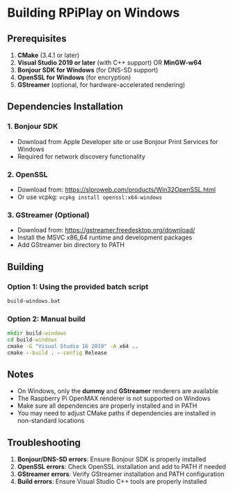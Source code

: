 # Building RPiPlay on Windows

## Prerequisites

1. **CMake** (3.4.1 or later)
2. **Visual Studio 2019 or later** (with C++ support) OR **MinGW-w64**
3. **Bonjour SDK for Windows** (for DNS-SD support)
4. **OpenSSL for Windows** (for encryption)
5. **GStreamer** (optional, for hardware-accelerated rendering)

## Dependencies Installation

### 1. Bonjour SDK
- Download from Apple Developer site or use Bonjour Print Services for Windows
- Required for network discovery functionality

### 2. OpenSSL
- Download from: https://slproweb.com/products/Win32OpenSSL.html
- Or use vcpkg: `vcpkg install openssl:x64-windows`

### 3. GStreamer (Optional)
- Download from: https://gstreamer.freedesktop.org/download/
- Install the MSVC x86_64 runtime and development packages
- Add GStreamer bin directory to PATH

## Building

### Option 1: Using the provided batch script
```cmd
build-windows.bat
```

### Option 2: Manual build
```cmd
mkdir build-windows
cd build-windows
cmake -G "Visual Studio 16 2019" -A x64 ..
cmake --build . --config Release
```

## Notes

- On Windows, only the **dummy** and **GStreamer** renderers are available
- The Raspberry Pi OpenMAX renderer is not supported on Windows
- Make sure all dependencies are properly installed and in PATH
- You may need to adjust CMake paths if dependencies are installed in non-standard locations

## Troubleshooting

1. **Bonjour/DNS-SD errors**: Ensure Bonjour SDK is properly installed
2. **OpenSSL errors**: Check OpenSSL installation and add to PATH if needed
3. **GStreamer errors**: Verify GStreamer installation and PATH configuration
4. **Build errors**: Ensure Visual Studio C++ tools are properly installed
